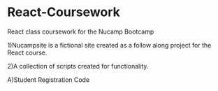 # React-Coursework
React class coursework for the Nucamp Bootcamp

1)Nucampsite is a fictional site created as a follow along project for the React course.

2)A collection of scripts created for functionality.

A)Student Registration Code


